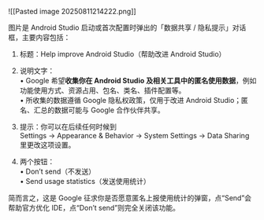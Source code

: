 ![[Pasted image 20250811214222.png]]

图片是 Android Studio 启动或首次配置时弹出的「数据共享 / 隐私提示」对话框，主要内容包括：

1. 标题：Help improve Android Studio（帮助改进 Android Studio）
    
2. 说明文字：  
    • Google 希望**收集你在 Android Studio 及相关工具中的匿名使用数据**，例如功能使用方式、资源占用、包名、类名、插件配置等。  
    • 所收集的数据遵循 Google 隐私权政策，仅用于改进 Android Studio；匿名、汇总的数据可能与 Google 合作伙伴共享。
    
3. 提示：你可以在后续任何时候到  
    Settings → Appearance & Behavior → System Settings → Data Sharing  
    里更改这项设置。
    
4. 两个按钮：  
    • Don’t send（不发送）  
    • Send usage statistics（发送使用统计）
    

简而言之，这是 Google 征求你是否愿意匿名上报使用统计的弹窗，点“Send”会帮助官方优化 IDE，点“Don’t send”则完全关闭该功能。